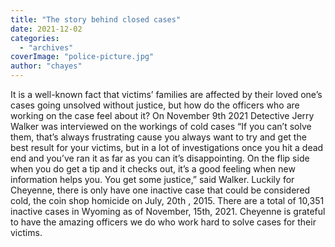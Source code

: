```yaml
---
title: "The story behind closed cases"
date: 2021-12-02
categories: 
  - "archives"
coverImage: "police-picture.jpg"
author: "chayes"
---
```


It is a well-known fact that victims’ families are affected by their loved one’s cases going unsolved without justice, but how do the officers who are working on the case feel about it? On November 9th 2021 Detective Jerry Walker was interviewed on the workings of cold cases “If you can’t solve them, that’s always frustrating cause you always want to try and get the best result for your victims, but in a lot of investigations once you hit a dead end and you’ve ran it as far as you can it’s disappointing. On the flip side when you do get a tip and it checks out, it’s a good feeling when new information helps you. You get some justice,” said Walker. Luckily for Cheyenne, there is only have one inactive case that could be considered cold, the coin shop homicide on July, 20th , 2015. There are a total of 10,351 inactive cases in Wyoming as of November, 15th, 2021. Cheyenne is grateful to have the amazing officers we do who work hard to solve cases for their victims.
